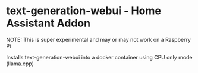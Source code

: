 # text-generation-webui - Home Assistant Addon
NOTE: This is super experimental and may or may not work on a Raspberry Pi

Installs text-generation-webui into a docker container using CPU only mode (llama.cpp)